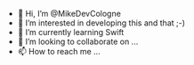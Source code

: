 - 👋 Hi, I’m @MikeDevCologne
- 👀 I’m interested in developing this and that ;-)
- 🌱 I’m currently learning Swift
- 💞️ I’m looking to collaborate on ...
- 📫 How to reach me ...

<!---
MikeDevCologne/MikeDevCologne is a ✨ special ✨ repository because its `README.md` (this file) appears on your GitHub profile.
You can click the Preview link to take a look at your changes.
--->
